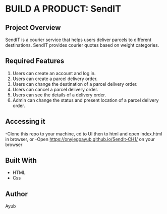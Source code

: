 # BUILD A PRODUCT: SendIT

## Project Overview
SendIT is a courier service that helps users deliver parcels to different destinations. SendIT provides courier quotes based on weight categories.

## Required Features
  1. Users can create an account and log in.
  2. Users can create a parcel delivery order.
  3. Users can change the destination of a parcel delivery order.
  4. Users can cancel a parcel delivery order.
  5. Users can see the details of a delivery order.
  6. Admin can change the status and present location of a parcel delivery order.
  
## Accessing it
  -Clone this repo to your machine, cd to UI then to html and open index.html in browser, or
  -Open https://onyiegoayub.github.io/SendIt-CH1/ on your browser

## Built With
  - HTML
  - Css
  
## Author
  Ayub

